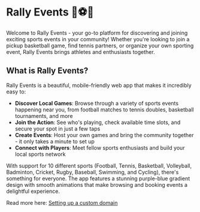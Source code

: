 # Rally Events 🎾⚽🏀

Welcome to Rally Events - your go-to platform for discovering and joining exciting sports events in your community! Whether you're looking to join a pickup basketball game, find tennis partners, or organize your own sporting event, Rally Events brings athletes and enthusiasts together.

## What is Rally Events?

Rally Events is a beautiful, mobile-friendly web app that makes it incredibly easy to:

- **Discover Local Games**: Browse through a variety of sports events happening near you, from football matches to tennis doubles, basketball tournaments, and more
- **Join the Action**: See who's playing, check available time slots, and secure your spot in just a few taps
- **Create Events**: Host your own games and bring the community together - it only takes a minute to set up
- **Connect with Players**: Meet fellow sports enthusiasts and build your local sports network

With support for 10 different sports (Football, Tennis, Basketball, Volleyball, Badminton, Cricket, Rugby, Baseball, Swimming, and Cycling), there's something for everyone. The app features a stunning purple-blue gradient design with smooth animations that make browsing and booking events a delightful experience.


Read more here: [Setting up a custom domain](https://docs.lovable.dev/features/custom-domain#custom-domain)
